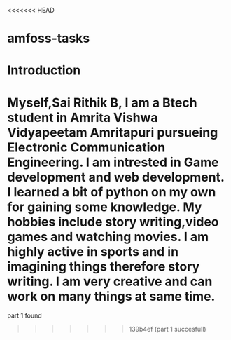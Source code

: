 <<<<<<< HEAD
# amfoss-tasks
# Introduction
Myself,Sai Rithik B, I am a Btech student in Amrita Vishwa Vidyapeetam Amritapuri pursueing Electronic Communication Engineering. I am intrested in Game development and web development. I learned a bit of python on my own for gaining some knowledge. My hobbies include story writing,video games and watching movies. I am highly active in sports and in imagining things therefore story writing. I am very creative and can work on many things at same time. 
=======
part 1 found
>>>>>>> 139b4ef (part 1 succesfull)
